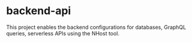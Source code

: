 # backend-api
This project enables the backend configurations for databases, GraphQL queries, serverless APIs using the NHost tool.
